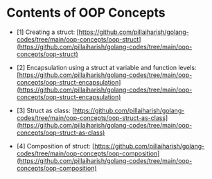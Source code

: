 # Contents of OOP Concepts

- [1] Creating a struct: [https://github.com/pillaiharish/golang-codes/tree/main/oop-concepts/oop-struct](https://github.com/pillaiharish/golang-codes/tree/main/oop-concepts/oop-struct)

- [2] Encapsulation using a struct at variable and function levels: [https://github.com/pillaiharish/golang-codes/tree/main/oop-concepts/oop-struct-encapsulation](https://github.com/pillaiharish/golang-codes/tree/main/oop-concepts/oop-struct-encapsulation)

- [3] Struct as class: [https://github.com/pillaiharish/golang-codes/tree/main/oop-concepts/oop-struct-as-class](https://github.com/pillaiharish/golang-codes/tree/main/oop-concepts/oop-struct-as-class)

- [4] Composition of struct: [https://github.com/pillaiharish/golang-codes/tree/main/oop-concepts/oop-composition](https://github.com/pillaiharish/golang-codes/tree/main/oop-concepts/oop-composition)